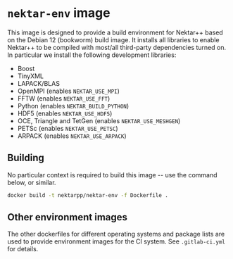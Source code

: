 # `nektar-env` image

This image is designed to provide a build environment for Nektar++ based on the
Debian 12 (bookworm) build image. It installs all libraries to enable Nektar++
to be compiled with most/all third-party dependencies turned on. In particular
we install the following development libraries:

- Boost
- TinyXML
- LAPACK/BLAS
- OpenMPI (enables `NEKTAR_USE_MPI`)
- FFTW (enables `NEKTAR_USE_FFT`)
- Python (enables `NEKTAR_BUILD_PYTHON`)
- HDF5 (enables `NEKTAR_USE_HDF5`)
- OCE, Triangle and TetGen (enables `NEKTAR_USE_MESHGEN`)
- PETSc (enables `NEKTAR_USE_PETSC`)
- ARPACK (enables `NEKTAR_USE_ARPACK`)

## Building

No particular context is required to build this image -- use the command below,
or similar.

```sh
docker build -t nektarpp/nektar-env -f Dockerfile .
```

## Other environment images

The other dockerfiles for different operating systems and package lists are used
to provide environment images for the CI system. See `.gitlab-ci.yml` for
details.

